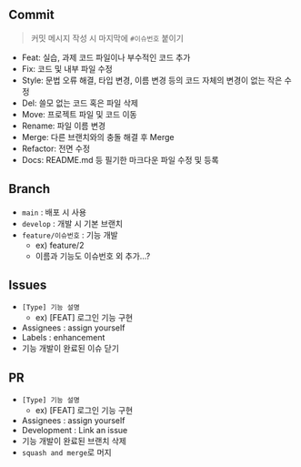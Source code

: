 ## Commit
> 커밋 메시지 작성 시 마지막에 `#이슈번호` 붙이기
- Feat: 실습, 과제 코드 파일이나 부수적인 코드 추가
- Fix: 코드 및 내부 파일 수정
- Style: 문법 오류 해결, 타입 변경, 이름 변경 등의 코드 자체의 변경이 없는 작은 수정
- Del: 쓸모 없는 코드 혹은 파일 삭제
- Move: 프로젝트 파일 및 코드 이동
- Rename: 파일 이름 변경
- Merge: 다른 브랜치와의 충돌 해결 후 Merge
- Refactor: 전면 수정
- Docs: README.md 등 필기한 마크다운 파일 수정 및 등록

## Branch
- `main` : 배포 시 사용
- `develop` : 개발 시 기본 브랜치
- `feature/이슈번호` : 기능 개발
  - ex) feature/2
  - 이름과 기능도 이슈번호 외 추가...?

## Issues
- `[Type] 기능 설명`
  - ex) [FEAT] 로그인 기능 구현
- Assignees : assign yourself
- Labels : enhancement
- 기능 개발이 완료된 이슈 닫기

## PR
- `[Type] 기능 설명`
  - ex) [FEAT] 로그인 기능 구현
- Assignees : assign yourself
- Development : Link an issue
- 기능 개발이 완료된 브랜치 삭제
- `squash and merge`로 머지
